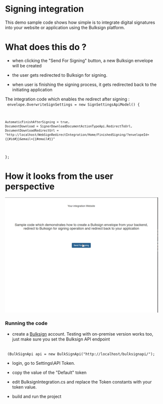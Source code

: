 # Signing integration

This demo sample code shows how simple is to integrate digital signatures into your website or application using the Bulksign platform.

# What does this do ?

- when clicking the "Send For Signing" button, a new Bulksign envelope will be created 

- the user gets redirected to Bulksign for signing.

- when user is finishing the signing process, it gets redirected back to the initiating application 


The integration code which enables the redirect after signing :
<br/>
<code>
envelope.OverwriteSignSettings = new SignSettingsApiModel()
{

	AutomaticFinishAfterSigning = true,
	DocumentDownload = SignerDownloadDocumentActionTypeApi.RedirectToUrl, 
	DocumentDownloadRedirectUrl = "http://localhost/WebSignRedirectIntegration/Home/FinishedSigning/?envelopeId={{#id#}}&email={{#email#}}"
};
</code>



# How it looks from the user perspective

<img src="demo.gif" alt="Bulksign Integration"/>


### Running the code

- create a [Bulksign](http://bulksign.com) account. 
Testing with on-premise version works too, just make sure you set  the Bulksign API endpoint 

<code>
 (BulkSignApi api = new BulkSignApi("http://localhost/bulksignapi/");
</code>

- login, go to Settings\API Token.

- copy the value of the "Default" token

- edit BulksignIntegration.cs and replace the Token constants with your token value.

- build and run the project 

